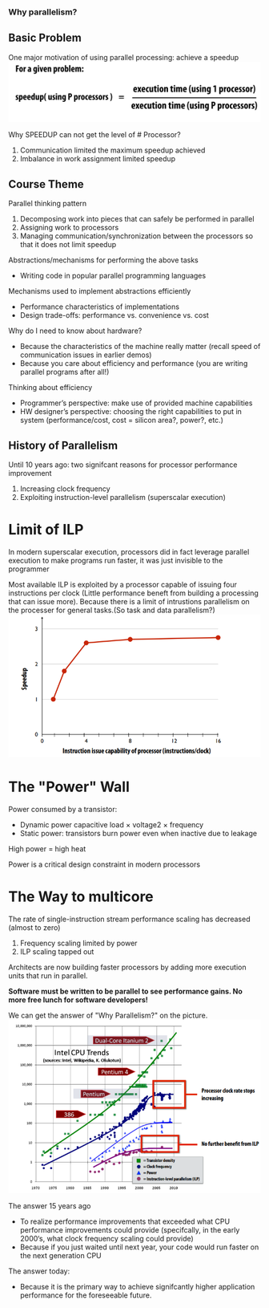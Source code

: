### Why parallelism?

## Basic Problem
One major motivation of using parallel processing: achieve a speedup
![1](./assets/1.png)

Why SPEEDUP can not get the level of # Processor?
1. Communication limited the maximum speedup achieved
2. Imbalance in work assignment limited speedup

## Course Theme
Parallel thinking pattern
1. Decomposing work into pieces that can safely be performed in parallel
2. Assigning work to processors 
3. Managing communication/synchronization between the processors so 
that it does not limit speedup 

Abstractions/mechanisms for performing the above tasks 
- Writing code in popular parallel programming languages

Mechanisms used to implement abstractions efficiently 
- Performance characteristics of implementations 
- Design trade-offs: performance vs. convenience vs. cost

Why do I need to know about hardware? 
- Because the characteristics of the machine really matter 
(recall speed of communication issues in earlier demos) 
- Because you care about efficiency and performance 
(you are writing parallel programs after all!)

Thinking about efficiency
- Programmer’s perspective: make use of provided machine capabilities 
- HW designer’s perspective: choosing the right capabilities to put in 
system (performance/cost, cost = silicon area?, power?, etc.)

## History of Parallelism

Until 10 years ago: two signifcant reasons 
for processor performance improvement
1. Increasing clock frequency 
2. Exploiting instruction-level parallelism (superscalar execution)

# Limit of ILP

In modern superscalar execution, processors did in fact leverage parallel execution to make 
programs run faster, it was just invisible to the programmer

Most available ILP is exploited by a processor capable of issuing four instructions per clock
(Little performance beneft from building a processing that can issue more). Because there is a limit of intrustions parallelism on the processer for general tasks.(So task and data parallelism?)
![2](./assets/2.png)


# The "Power" Wall
Power consumed by a transistor:
- Dynamic power capacitive load × voltage2 × frequency
- Static power: transistors burn power even when inactive due to leakage

High power = high heat 

Power is a critical design constraint in modern processors

# The Way to multicore
The rate of single-instruction stream 
performance scaling has decreased 
(almost to zero)

1. Frequency scaling limited by power 
2. ILP scaling tapped out 

Architects are now building faster 
processors by adding more execution 
units that run in parallel.

**Software must be written to be parallel 
to see performance gains. No more free 
lunch for software developers!**

We can get the answer of "Why Parallelism?" on the picture.
![3](./assets/3.png)

The answer 15 years ago 
- To realize performance improvements that exceeded what CPU performance 
improvements could provide 
(specifcally, in the early 2000‘s, what clock frequency scaling could provide) 
- Because if you just waited until next year, your code would run faster on the 
next generation CPU

The answer today: 
- Because it is the primary way to achieve signifcantly higher application 
performance for the foreseeable future.


